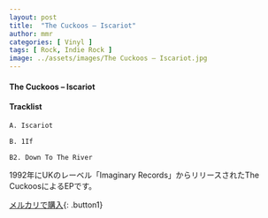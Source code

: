 ```yaml
---
layout: post
title:  "The Cuckoos – Iscariot"
author: mmr
categories: [ Vinyl ]
tags: [ Rock, Indie Rock ]
image: ../assets/images/The Cuckoos – Iscariot.jpg
---
```


#### The Cuckoos – Iscariot

#### Tracklist
```md
A. Iscariot

B. 1If

B2. Down To The River
```

1992年にUKのレーベル「Imaginary Records」からリリースされたThe CuckoosによるEPです。


[メルカリで購入](https://jp.mercari.com/item/m24001796450){: .button1}

